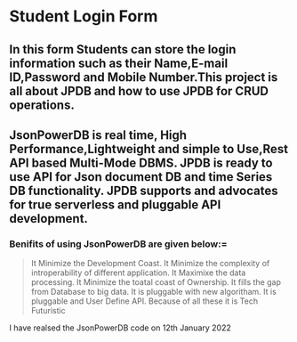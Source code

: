 # Student Login Form

## In this form Students can store the login information such as their Name,E-mail ID,Password and Mobile Number.This project is all about JPDB and how to use JPDB for CRUD operations.
## JsonPowerDB is real time, High Performance,Lightweight and simple to  Use,Rest API based Multi-Mode DBMS. JPDB is ready to use API for Json document DB and time Series DB functionality. JPDB supports and advocates for true serverless and pluggable API development.
### Benifits of using JsonPowerDB are given below:=
  >It Minimize the Development Coast.
  >It Minimize the complexity of introperability of different application.
  >It Maximixe the data processing.
  >It Minimize the toatal coast of Ownership.
  >It fills the gap from Database to big data.
  >It is pluggable with new algoritham.
  >It is pluggable and User Define API.
  Because of all these it is Tech Futuristic
  
  I have realsed the JsonPowerDB code on 12th January 2022

